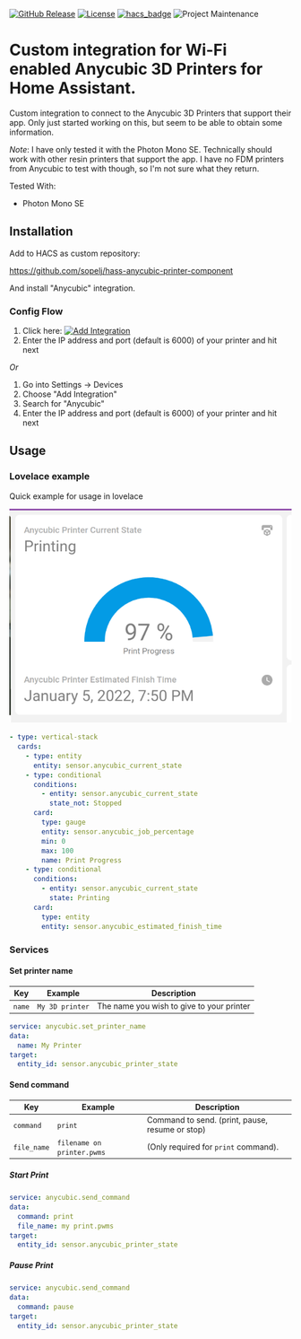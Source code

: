 [![GitHub Release](https://img.shields.io/github/release/sopelj/hass-anycubic-printer-component.svg?style=for-the-badge)](https://github.com/sopelj/hass-anycubic-printer-component/releases)
[![License](https://img.shields.io/github/license/sopelj/hass-anycubic-printer-component.svg?style=for-the-badge)](LICENSE.md)
[![hacs_badge](https://img.shields.io/badge/HACS-Custom-41BDF5.svg?style=for-the-badge)](https://github.com/hacs/integration)
![Project Maintenance](https://img.shields.io/maintenance/yes/2022.svg?style=for-the-badge)

# Custom integration for Wi-Fi enabled Anycubic 3D Printers for Home Assistant.

Custom integration to connect to the Anycubic 3D Printers that support their app.
Only just started working on this, but seem to be able to obtain some information.

*Note*: I have only tested it with the Photon Mono SE. Technically should work with other resin printers that support the app. 
I have no FDM printers from Anycubic to test with though, so I'm not sure what they return. 

Tested With:
 - Photon Mono SE


## Installation

Add to HACS as custom repository:

<https://github.com/sopelj/hass-anycubic-printer-component>

And install "Anycubic" integration.

### Config Flow

1. Click here: [![Add Integration](https://my.home-assistant.io/badges/config_flow_start.svg)](https://my.home-assistant.io/redirect/config_flow_start/?domain=anycubic)
2. Enter the IP address and port (default is 6000) of your printer and hit next

*Or*

1. Go into Settings -> Devices 
2. Choose "Add Integration" 
3. Search for "Anycubic"
4. Enter the IP address and port (default is 6000) of your printer and hit next

## Usage

### Lovelace example

Quick example for usage in lovelace

![](./images/lovelace_example.png)

```yaml
- type: vertical-stack
  cards:
    - type: entity
      entity: sensor.anycubic_current_state
    - type: conditional
      conditions:
        - entity: sensor.anycubic_current_state
          state_not: Stopped
      card:
        type: gauge
        entity: sensor.anycubic_job_percentage
        min: 0
        max: 100
        name: Print Progress
    - type: conditional
      conditions:
        - entity: sensor.anycubic_current_state
          state: Printing
      card:
        type: entity
        entity: sensor.anycubic_estimated_finish_time
```


### Services

#### Set printer name

| Key        | Example         | Description                               |
|------------|-----------------|-------------------------------------------|
| `name`     | `My 3D printer` | The name you wish to give to your printer |

```yaml
service: anycubic.set_printer_name
data:
  name: My Printer
target:
  entity_id: sensor.anycubic_printer_state
```

#### Send command

| Key         | Example                    | Description                                     |
|-------------|----------------------------|-------------------------------------------------|
| `command`   | `print`                    | Command to send. (print, pause, resume or stop) |
| `file_name` | `filename on printer.pwms` | (Only required for `print` command).            |

##### Start Print

```yaml
service: anycubic.send_command
data:
  command: print
  file_name: my print.pwms
target:
  entity_id: sensor.anycubic_printer_state
```

##### Pause Print

```yaml
service: anycubic.send_command
data:
  command: pause
target:
  entity_id: sensor.anycubic_printer_state
```
